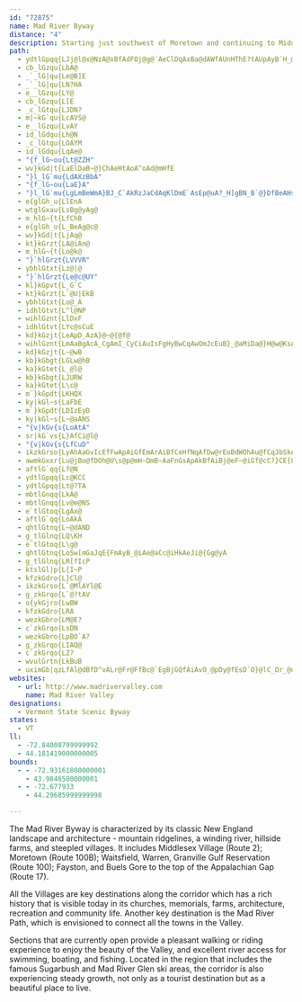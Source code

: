 ```yaml
---
id: "72875"
name: Mad River Byway
distance: "4"
description: Starting just southwest of Moretown and continuing to Middlesex in Vermont, Mad River Byway provides a distinct New England experience.  Passing through quaint villages, natural attractions, and agriculture, the byway follows its namesake, the Mad River.
path:
  - ydtlGpqq{LJj@l@x@NzA@xBfAdFOj@g@`AeClDqAxBa@dAWfAUnHThE?tAUpAyB`H_@hCCpCV|OnBzNRdCNjOWpIH`BhAtF?v@Ep@cEpUIfAEdEUzAsAdE_@r@}@`@iDb@y@l@c@|@u@|BoBxI@nGEv@oAnMOfASh@iBlC_@~@mAtE_@r@_A|@}CtBmB~B_@~@_AzDu@xAa@f@uAjAyDpB_Ax@Y`@m@`Ck@`J]vAk@fAgBjBmGxEcBfByD~EsGnFuFxDeMlEwErBkBlAy@p@m@l@e@~@Ux@Q`HK`A}BxJQ~ADxBnAxEh@zDBx@JzI[lFDdARl@^^jBRh@f@X~BvBdF~ArFTnABj@IxET~GBhBEl@g@bCe@hAe@Vo@SSgAUwDSsAy@oBSyA[i@sA\gBfA{AjBo@fAcA`Do@jFi@fJs@fFb@`D]rBLr@NRXHbCs@ZE\FTRNXE~@SXsADo@XyAdBi@fAiCrJ_D|Ok@jAw@`A_HpG{At@qBRa@d@k@fAG\?`ALd@
  - cb_lGzqu{LbA@
  - _`_lG|qu{Le@B]E
  - _`_lG|qu{LN?HA
  - e__lGzqu{LY@
  - cb_lGzqu{L[E
  - _c_lGtqu{LJDN?
  - m|~kG`qu{LcAVS@
  - e__lGzqu{LvAY
  - id_lGdqu{Lh@N
  - _c_lGtqu{LOAYM
  - id_lGdqu{LqAe@
  - "{f_lG~ou{Lt@ZZH"
  - wv}kGd|t{LaElDaB~@}ChAeHtAoA^oAd@mHfE
  - "}l_lG`mu{LdAXzBbA"
  - "{f_lG~ou{LaE}A"
  - "}l_lG`mu{LgLmBeWmA}BJ_C`AkRzJaCdAqKlDmE`AsEp@uA?_H]gBN_B`@}DfBeAHsAQmGmC_KgGeBy@yBs@aCYoGEaDeAu@MaHLyD]mCa@oAYcBm@mOsEyHsBiCg@gEe@wECoTdA}BK"
  - e{glGh_u{LlEnA
  - wtglGxau{LsBg@yAg@
  - m_hlG~{t{LfChB
  - e{glGh_u{L_BeAg@c@
  - wv}kGd|t{LjAq@
  - kt}kGrzt{LA@iAn@
  - m_hlG~{t{Lo@k@
  - "}`hlGrzt{LVVVR"
  - ybhlGtxt{Lz@|@
  - "}`hlGrzt{Le@c@UY"
  - kl}kGpvt{L_G`C
  - kt}kGrzt{L`@U|EkB
  - ybhlGtxt{Lo@_A
  - idhlGtvt{L^l@NP
  - wihlGznt{LlDxF
  - idhlGtvt{LYc@sCuE
  - kd}kGzjt{LeApD_AzA}@~@{@f@
  - wihlGznt{LmAaBgAcA_CgAmI_CyCiAuIsFgHyBwCqAwOmJcEuB}_@aMiDa@}H@w@KsAe@u@aAoD{GmByCcFsFm@YyDsAmB_@{KqAoA_@}AaAyCaCuBiAkQ}GiBi@eDm@yA{@cDqCcAi@gF}AgEyAeAQiA?}GXgBGaAYo_@{QkGcBiAOeABiJn@g_@fIeGbCeD`CcB~AmEhFgA~A
  - kd}kGzjt{L~@wB
  - kb}kGbgt{LGLw@hB
  - ka}kGtet{L_@l@
  - kb}kGbgt{LJURW
  - ka}kGtet{L\c@
  - m`}kGpdt{LKHQX
  - ky|kGl~s{LaFbE
  - m`}kGpdt{LDIzEyD
  - ky|kGl~s{L~@aANS
  - "{v|kGv{s{LoAtA"
  - sr|kG`vs{L}AfCi@l@
  - "{v|kGv{s{LfCuD"
  - ikzkGrso{LyAhAaGvIcEfFwApAiGfEmArAiBfCeHfNqAfDw@rEoBdWOhAu@fCqJbSkA~CuAbGu@hB
  - awmkGxxr{Lu@jBo@fDOh@U\s@p@mH~DmB~AaFnGsApAkBfAiBj@eF~@iGf@cC?}CE{LeAoCGmCLoHv@gPrDsA?wAo@eA{AQu@SuBJiJUyAc@_AoAaA_BWaKu@iNgCsBU}@HmAd@_CtBiBxBiB~Ea@h@y@h@{FrB_B^mCJy@IiBe@mBcAyFcFoE{Cq@w@o@iAeGuQ{DaIc@qBEeAPiFEkAKy@YaAyBsEyAeGs@uAyAeCi@mAo@eCY{DUeAc@_Au@s@u@Y{@EcGf@mCAaBSiI_DsAWyDSw@U_FwDcB{@yBq@sBQaLYmC\cAd@y@@kL~ByERyDKgEm@mDgA{H}CsKiF
  - aftlG`qq{Lf@N
  - ydtlGpqq{Lc@KCC
  - ydtlGpqq{Lt@?TA
  - mbtlGnqq{LkA@
  - mbtlGnqq{Lv@e@NS
  - e`tlGtoq{LgAx@
  - aftlG`qq{LoAkA
  - qhtlGtnq{L~@dAND
  - g_tlGlnq{LQ\KH
  - e`tlGtoq{L\g@
  - qhtlGtnq{LoSw[mGaJqE{FmAyB_@iAe@aCc@iHkAeJi@{Gg@yA
  - g_tlGlnq{LR[fIcP
  - ktslGl|p{L{I~P
  - kfzkGdro{L}Cl@
  - ikzkGrso{L`@MlAYl@E
  - g_zkGrqo{L`@?tAV
  - o{ykGjro{LwBW
  - kfzkGdro{LRA
  - wezkGbro{LM@E?
  - c`zkGrqo{LsDN
  - wezkGbro{LpBO`A?
  - g_zkGrqo{LIAQ@
  - c`zkGrqo{LZ?
  - wvulGrtn{LkBuB
  - uximGb|qzLfAl@dBfD^vALr@Fr@FfBc@`EgBjGQfAiAvO_@pDy@fEsD`O}@lC_Or_@u@dCm@rEGrC@fANlCRdAx@dCtAhB|@n@~@^fALdA?dAQxL_G`A_@jCi@nCKhADdALfCp@bA^~AdAlAfA~AfBhBfD|@|Bx@`Dn@rFNfFO|Hc@xCoAjFoNp^yAtEcArEyCtQi@zDSrCK`GJdERrCZ~Bv@zDt@~B|@rBpPz]r@hAhAxAvAlAtBdAtJtBtBv@vBrAtB~B|@nAnAfCx@dCvDnNxBxFvBxDfCnC`CvAbBl@t\dKxB`@tOlAlTdC`J~Br@X`Ax@|@rAh@lAr@lDTpCNt@j@jAvAv@hBb@~Ex@r@VpExChAxAj@lBV`CGxEFvAXnAn@jAn@p@h@N~APrA@rDpDdLdErCtA~@|@n@bAhApD\l@d@PbEX`A^dB~ApLtOd@x@R~@GfEVrAXt@xB|Cb@nBNdBC|@e@nBO`A?x@HhAV`AbAlAVp@t@jEx@pDd@nBh@hAh@j@r@^fFrApAPrA?~FSjCCfAJnA\dCrA|@z@hAxArE`JtFlIxE~EhBfA|EnB`GjBdK~DhAl@vQtQfHtI`CjBbClAlBf@tANrG@lALt@VhO|HvJ~CnJjD~AdApAlA`AzAhAdCfErLrAvCfB|BbHfFhBzBxAvC~AbF|A`Gn@hDzAhJ|@`ChArBnMnOpIzM~ExGzDxE|GlHxo@po@pC~C
websites:
  - url: http://www.madrivervalley.com
    name: Mad River Valley
designations:
  - Vermont State Scenic Byway
states:
  - VT
ll:
  - -72.84008799999992
  - 44.181419000000005
bounds:
  - - -72.93161800000001
    - 43.9846500000001
  - - -72.677933
    - 44.29685999999998

---
```


The Mad River Byway is characterized by its classic New England landscape and architecture - mountain ridgelines, a winding river, hillside farms, and steepled villages. It includes Middlesex Village (Route 2); Moretown (Route 100B); Waitsfield, Warren, Granville Gulf Reservation (Route 100); Fayston, and Buels Gore to the top of the Appalachian Gap (Route 17).

All the Villages are key destinations along the corridor which has a rich history that is visible today in its churches, memorials, farms, architecture, recreation and community life. Another key destination is the Mad River Path, which is envisioned to connect all the towns in the Valley.

Sections that are currently open provide a pleasant walking or riding experience to enjoy the beauty of the Valley, and excellent river access for swimming, boating, and fishing.  Located in the region that includes the famous Sugarbush and Mad River Glen ski areas, the corridor is also experiencing steady growth, not only as a tourist destination but as a beautiful place to live.
